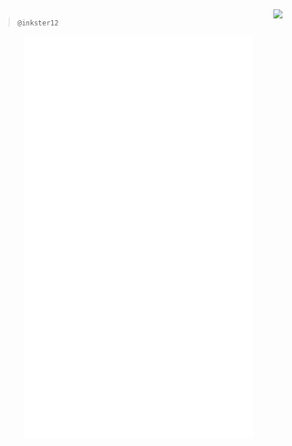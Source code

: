 <img align="right" src="https://komarev.com/ghpvc/?username=inkster12" />

>  `@inkster12`

<p align="center"><img src="/github-metrics.svg" alt="Metrics" width="400"></p>
